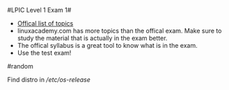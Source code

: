 #LPIC Level 1 Exam 1#

* [Offical list of topics](https://www.lpi.org/study-resources/lpic-1-101-exam-objectives/)
* linuxacademy.com has more topics than the offical exam. Make sure to study the material that is actually in the exam better.
* The offical syllabus is a great tool to know what is in the exam.
* Use the test exam!

#random

Find distro in */etc/os-release*
